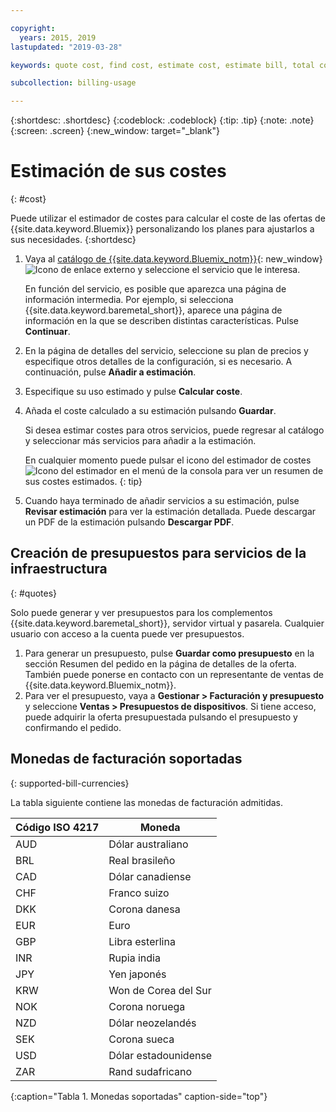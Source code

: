```yaml
---

copyright:
  years: 2015, 2019
lastupdated: "2019-03-28"

keywords: quote cost, find cost, estimate cost, estimate bill, total cost, service cost

subcollection: billing-usage

---
```


{:shortdesc: .shortdesc}
{:codeblock: .codeblock}
{:tip: .tip}
{:note: .note}
{:screen: .screen}
{:new_window: target="_blank"}

# Estimación de sus costes
{: #cost}

Puede utilizar el estimador de costes para calcular el coste de las ofertas de {{site.data.keyword.Bluemix}} personalizando los planes para ajustarlos a sus necesidades.
{:shortdesc}

1. Vaya al [catálogo de {{site.data.keyword.Bluemix_notm}}](https://cloud.ibm.com/catalog){: new_window} ![Icono de enlace externo](../icons/launch-glyph.svg "Icono de enlace externo") y seleccione el servicio que le interesa.

     En función del servicio, es posible que aparezca una página de información intermedia. Por ejemplo, si selecciona {{site.data.keyword.baremetal_short}}, aparece una página de información en la que se describen distintas características. Pulse **Continuar**.
1. En la página de detalles del servicio, seleccione su plan de precios y especifique otros detalles de la configuración, si es necesario. A continuación, pulse **Añadir a estimación**.
1. Especifique su uso estimado y pulse **Calcular coste**.
1. Añada el coste calculado a su estimación pulsando **Guardar**.

   Si desea estimar costes para otros servicios, puede regresar al catálogo y seleccionar más servicios para añadir a la estimación.

   En cualquier momento puede pulsar el icono del estimador de costes ![Icono del estimador](../icons/Estimator.svg) en el menú de la consola para ver un resumen de sus costes estimados.
   {: tip}
1. Cuando haya terminado de añadir servicios a su estimación, pulse **Revisar estimación** para ver la estimación detallada. Puede descargar un PDF de la estimación pulsando **Descargar PDF**.


## Creación de presupuestos para servicios de la infraestructura
{: #quotes}

Solo puede generar y ver presupuestos para los complementos {{site.data.keyword.baremetal_short}}, servidor virtual y pasarela. Cualquier usuario con acceso a la cuenta puede ver presupuestos.

  1. Para generar un presupuesto, pulse **Guardar como presupuesto** en la sección Resumen del pedido en la página de detalles de la oferta. También puede ponerse en contacto con un representante de ventas de {{site.data.keyword.Bluemix_notm}}.
  2. Para ver el presupuesto, vaya a **Gestionar > Facturación y presupuesto** y seleccione **Ventas > Presupuestos de dispositivos**. Si tiene acceso, puede adquirir la oferta presupuestada pulsando el presupuesto y confirmando el pedido.


## Monedas de facturación soportadas
{: supported-bill-currencies}

La tabla siguiente contiene las monedas de facturación admitidas.

| Código ISO 4217 | Moneda             |
|---------------|----------------------|
|AUD            | Dólar australiano    |
|BRL            |	Real brasileño       |
|CAD            |	Dólar canadiense      |
|CHF            |	Franco suizo          |
|DKK            |	Corona danesa         |
|EUR            |	Euro                 |
|GBP            |	Libra esterlina       |
|INR            |	Rupia india         |
|JPY            |	Yen japonés         |
|KRW            |	Won de Corea del Sur     |
|NOK            |	Corona noruega      |
|NZD            |	Dólar neozelandés   |
|SEK            |	Corona sueca        |
|USD            | Dólar estadounidense |
|ZAR            |	Rand sudafricano   |
{:caption="Tabla 1. Monedas soportadas" caption-side="top"}
